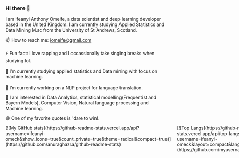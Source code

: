 ### Hi there 👋

I am Ifeanyi Anthony Omeife, a data scientist and deep learning developer based in the United Kingdom. I am currently studying Applied Statistics and Data Mining M.sc from the University of St Andrews, Scotland.

📫 How to reach me: iomeife@gmail.com <br>
<br>
⚡ Fun fact: I love rapping and I occassionally take singing breaks when studying lol. <br>
<br>
🌱 I’m currently studying applied statistics and Data mining with focus on machine learning. <br>
<br>
🔭 I’m currently working on a NLP project for language translation. 

🤔 I am interested in Data Analytics, statistical modelling(Frequentist and Bayern Models), Computer Vision, Natural language processing and Machine learning.<br>

😄 One of my favorite quotes is  'dare to win!.






<div style="display:flex;">
  <div style="flex:1;padding-right:10px;">
    [![My GitHub stats](https://github-readme-stats.vercel.app/api?username=ifeanyi-omeck&show_icons=true&count_private=true&theme=radical&compact=true)](https://github.com/anuraghazra/github-readme-stats)
  </div>
  <div style="flex:1;padding-left:10px;">
    [![Top Langs](https://github-readme-stats.vercel.app/api/top-langs/?username=ifeanyi-omeck&layout=compact&langs_count=6)](https://github.com/myusername)
  </div>
</div>




<!--
**Ifeanyi-omeck/Ifeanyi-omeck** is a ✨ _special_ ✨ repository because its `README.md` (this file) appears on your GitHub profile.

Here are some ideas to get you started:

- .
- 
- 👯 I’m looking to collaborate on ...
- 🤔 I’m looking for help with ...
- 💬 Ask me about ...
- 
- 😄 Pronouns: ...
- 
-->

